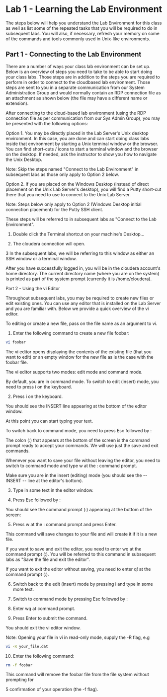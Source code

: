 # Lab 1 - Learning the Lab Environment

The steps below will help you understand the Lab Environment for this class as well as list some of the repeated tasks that you will be required to do in subsequent labs. You will also, if necessary, refresh your memory on some of the commands and tools commonly used in Unix-like environments.

## Part 1 - Connecting to the Lab Environment

There are a number of ways your class lab environment can be set up. Below is an overview of steps you need to take to be able to start doing your class labs. Those steps are in addition to the steps you are required to perform in order to connect to the cloudbased lab environment. Those steps are sent to you in a separate communication from our System Administration Group and would normally contain an RDP connection file as an attachment as shown below (the file may have a different name or extension).

After connecting to the cloud-based lab environment (using the RDP connection file as per communication from our Sys Admin Group), you may be presented with the following options:

Option 1. You may be directly placed in the Lab Server's Unix desktop environment. In this case, you are done and can start doing class labs inside that environment by starting a Unix terminal window or the browser. You can find short-cuts / icons to start a terminal window and the browser on the desktop. If needed, ask the instructor to show you how to navigate the Unix Desktop.

Note: Skip the steps named "Connect to the Lab Environment" in subsequent labs as those only apply to Option 2 below.

Option 2. If you are placed on the Windows Desktop (instead of direct placement on the Unix Lab Server's desktop), you will find a Putty short-cut there that you need to use to connect to the Unix Lab Server.

Note: Steps below only apply to Option 2 (Windows Desktop initial connection placement) for the Putty SSH client.

These steps will be referred to in subsequent labs as "Connect to the Lab Environment".

1. Double click the Terminal shortcut on your machine's Desktop...

2. The cloudera connection will open.


3 In the subsequent labs, we will be referring to this window as either an SSH window or a terminal window.

After you have successfully logged in, you will be in the cloudera account's home directory. The current directory name (where you are on the system) is printed as part of the system prompt (currently it is /home/cloudera).

Part 2 - Using the vi Editor

Throughout subsequent labs, you may be required to create new files or edit existing ones. You can use any editor that is installed on the Lab Server and you are familiar with. Below we provide a quick overview of the vi editor.

To editing or create a new file, pass on the file name as an argument to vi.

1. Enter the following command to create a new file foobar:

```bash
vi foobar
```

The vi editor opens displaying the contents of the existing file (that you want to edit) or an empty window for the new file as is the case with the foobar file.

The vi editor supports two modes: edit mode and command mode.

By default, you are in command mode. To switch to edit (insert) mode, you need to press i on the keyboard.

2. Press i on the keyboard.

You should see the INSERT line appearing at the bottom of the editor window.

At this point you can start typing your text.

To switch back to command mode, you need to press Esc followed by :

The colon (:) that appears at the bottom of the screen is the command prompt ready to accept your commands. We will use just the save and exit commands.

Whenever you want to save your file without leaving the editor, you need to switch to command mode and type w at the : command prompt.

Make sure you are in the insert (editing) mode (you should see the -- INSERT -- line at the editor's bottom).

3. Type in some text in the editor window.

4. Press Esc followed by :

You should see the command prompt (:) appearing at the bottom of the screen:

5. Press w at the : command prompt and press Enter.

This command will save changes to your file and will create it if it is a new file.

If you want to save and exit the editor, you need to enter wq at the command prompt (:). You will be referred to this command in subsequent labs as "Save the file and exit the editor".

If you want to exit the editor without saving, you need to enter q! at the command prompt (:).

6. Switch back to the edit (insert) mode by pressing i and type in some more text.

7. Switch to command mode by pressing Esc followed by :

8. Enter wq at command prompt.

9. Press Enter to submit the command.

You should exit the vi editor window.

Note: Opening your file in vi in read-only mode, supply the -R flag, e.g

```bash
vi -R your_file.dat
```

10. Enter the following command:

```bash
rm -f foobar
```

This command will remove the foobar file from the file system without prompting for

5 confirmation of your operation (the -f flag).

